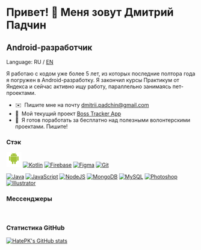 Привет! 👋 Меня зовут Дмитрий Падчин
================================
Android-разработчик
-----------------

Language: RU / [EN](https://github.com/HatePK)

Я работаю с кодом уже более 5 лет, из которых последние полтора года я погружен в Android-разработку. Я закончил курсы Практикум от Яндекса и сейчас активно ищу работу, параллельно занимаясь пет-проектами. 

* ✉️  Пишите мне на почту [dmitrii.padchin@gmail.com](mailto:dmitrii.padchin@gmail.com)
* 🚀  Мой текущий проект [Boss Tracker App](http://github.com/HatePK/Boss-tracker-app)
* 🤝  Я готов поработать за бесплатно над полезными волонтерскими проектами. Пишите!

### Стэк

<p align="left">
<a href="https://developer.android.com" target="_blank" rel="noreferrer"> <img src="https://raw.githubusercontent.com/devicons/devicon/master/icons/android/android-original-wordmark.svg" alt="android" width="40" height="40"/></a> <a href="https://kotlinlang.org/" target="_blank" rel="noreferrer"><img src="https://raw.githubusercontent.com/danielcranney/readme-generator/main/public/icons/skills/kotlin-colored.svg" width="36" height="36" alt="Kotlin" /></a> <a href="https://firebase.google.com/" target="_blank" rel="noreferrer"><img src="https://raw.githubusercontent.com/danielcranney/readme-generator/main/public/icons/skills/firebase-colored.svg" width="36" height="36" alt="Firebase" /></a> <a href="https://www.figma.com/" target="_blank" rel="noreferrer"><img src="https://raw.githubusercontent.com/danielcranney/readme-generator/main/public/icons/skills/figma-colored.svg" width="36" height="36" alt="Figma" /></a> <a href="https://git-scm.com/" target="_blank" rel="noreferrer"><img src="https://raw.githubusercontent.com/danielcranney/readme-generator/main/public/icons/skills/git-colored.svg" width="36" height="36" alt="Git" /></a></p>

<p align="left">
<a href="https://www.oracle.com/java/" target="_blank" rel="noreferrer"><img src="https://raw.githubusercontent.com/danielcranney/readme-generator/main/public/icons/skills/java-colored.svg" width="36" height="36" alt="Java" /></a>  <a href="https://developer.mozilla.org/en-US/docs/Web/JavaScript" target="_blank" rel="noreferrer"><img src="https://raw.githubusercontent.com/danielcranney/readme-generator/main/public/icons/skills/javascript-colored.svg" width="36" height="36" alt="JavaScript" /></a> <a href="https://nodejs.org/en/" target="_blank" rel="noreferrer"><img src="https://raw.githubusercontent.com/danielcranney/readme-generator/main/public/icons/skills/nodejs-colored.svg" width="36" height="36" alt="NodeJS" /></a> <a href="https://www.mongodb.com/" target="_blank" rel="noreferrer"><img src="https://raw.githubusercontent.com/danielcranney/readme-generator/main/public/icons/skills/mongodb-colored.svg" width="36" height="36" alt="MongoDB" /></a>  <a href="https://www.mysql.com/" target="_blank" rel="noreferrer"><img src="https://raw.githubusercontent.com/danielcranney/readme-generator/main/public/icons/skills/mysql-colored.svg" width="36" height="36" alt="MySQL" /></a> <a href="https://www.adobe.com/uk/products/photoshop.html" target="_blank" rel="noreferrer"><img src="https://raw.githubusercontent.com/danielcranney/readme-generator/main/public/icons/skills/photoshop-colored.svg" width="36" height="36" alt="Photoshop" /></a> <a href="https://www.adobe.com/uk/products/illustrator.html" target="_blank" rel="noreferrer"><img src="https://raw.githubusercontent.com/danielcranney/readme-generator/main/public/icons/skills/illustrator-colored.svg" width="36" height="36" alt="Illustrator" /></a> 
</p>


### Мессенджеры

<p align="left">
  <a href="https://t.me/hatepk" target="_blank" rel="noreferrer"><img alt="" src="https://img.shields.io/badge/Telegram-2CA5E0?style=for-the-badge&logo=telegram&logoColor=white"></a>
</p>

### Статистика GitHub

<a href="http://www.github.com/HatePK"><img src="https://github-readme-stats.vercel.app/api?username=HatePK&show_icons=true&hide=stars,&title_color=84cc16&text_color=84cc16&icon_color=a855f7&bg_color=1c1917&hide_border=true&show_icons=true" alt="HatePK's GitHub stats" /></a>
